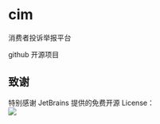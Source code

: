 # cim
消费者投诉举报平台

github 开源项目

## 致谢
特别感谢 JetBrains 提供的免费开源 License：<br>
<img src="https://images.gitee.com/uploads/images/2020/0406/220236_f5275c90_5531506.png">